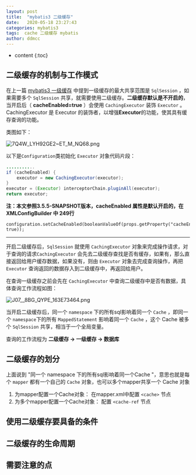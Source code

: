 ```yaml
---
layout: post
title:  "mybatis3 二级缓存"
date:   2020-05-18 23:27:43
categories: mybatis3
tags:  cache 二级缓存 mybatis
author: ddmcc
---
```


* content
{:toc}


## 二级缓存的机制与工作模式

在上一篇 [mybatis3 一级缓存](https://ddmcc.cn/2020/05/11/mybatis-first-level-cache/) 中提到一级缓存的最大共享范围是 `SqlSession` ，如果需要多个 `SqlSession`  共享，就需要使用二级缓存。**二级缓存默认是不开启的**，当开启后（ **cacheEnabled=true** ）会使用 `CachingExecutor` 装饰 `Executor` 。CachingExecutor 是 Executor 的装饰者，以增强**Executor**的功能，使其具有缓存查询的功能。









类图如下：

![7Q4W_LYH92GE2~ET_M_NQ68.png](https://i.loli.net/2020/05/21/MSGcHRwZ86vebyn.png) 

以下是`Configuration`类初始化 `Executor` 对象代码片段：

```java
...........
if (cacheEnabled) {
    executor = new CachingExecutor(executor);
}
executor = (Executor) interceptorChain.pluginAll(executor);
return executor;
```



**注：本文参照3.5.5-SNAPSHOT版本，cacheEnabled 属性是默认开启的，在 XMLConfigBuilder 中 249行**

```
configuration.setCacheEnabled(booleanValueOf(props.getProperty("cacheEnabled"), true));
```





---

开启二级缓存后，`SqlSession` 就使用 `CachingExecutor` 对象来完成操作请求，对于查询的请求`CachingExecutor` 会先去二级缓存查找是否有缓存，如果有，那么直接返回给用户缓存数据，如果没有，则由 ``Executor`` 对象去完成查询操作，再把``Executor`` 查询返回的数据存入到二级缓存中，再返回给用户。



在查询一级缓存之前会先在 `CachingExecutor` 中查询二级缓存中是否有数据，具体查询工作流程如图：

![J07__8BG_QYPE_163E73464.png](https://i.loli.net/2020/05/21/GZHuXFeU68tOqcE.png)





当开启二级缓存后，同一个 `namespace` 下的所有sql影响着同一个 `Cache` ，即同一个 `namespace`下的所有 `MappedStatement` 影响着同一个 `Cache` ，这个 Cache 被多个 `SqlSession` 共享，相当于一个全局变量。

查询的工作流程为 **二级缓存 -> 一级缓存 -> 数据库**



## 二级缓存的划分 

上面说到 "同一个 namespace 下的所有sql影响着同一个Cache "，意思也就是每个 `mapper` 都有一个自己的 `Cache` 对象，也可以多个mapper共享一个 Cache 对象

1. 为mapper配置一个Cache对象： 在mapper.xml中配置 `<cache>` 节点
2. 为多个mapper配置一个Cache对象： 配置 `<cache-ref` 节点







## 使用二级缓存要具备的条件





## 二级缓存的生命周期





## 需要注意的点

